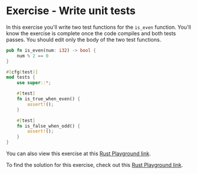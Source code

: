 # Exercise - Write unit tests

In this exercise you'll write two test functions for the `is_even` function. You'll know the exercise is complete once the code compiles and both tests passes. You should edit only the body of the two test functions.

```rust
pub fn is_even(num: i32) -> bool {
    num % 2 == 0
}

#[cfg(test)]
mod tests {
    use super::*;

    #[test]
    fn is_true_when_even() {
        assert!();
    }

    #[test]
    fn is_false_when_odd() {
        assert!();
    }
}
```

You can also view this exercise at this [Rust Playground link](https://play.rust-lang.org/?version=stable&mode=debug&edition=2018&gist=2af390896e18dda3bb70c0a3de4c4aa1).

To find the solution for this exercise, check out this [Rust Playground link](https://play.rust-lang.org/?version=stable&mode=debug&edition=2018&gist=1832ce3596a0f9e9104f5752199fbbe7).
